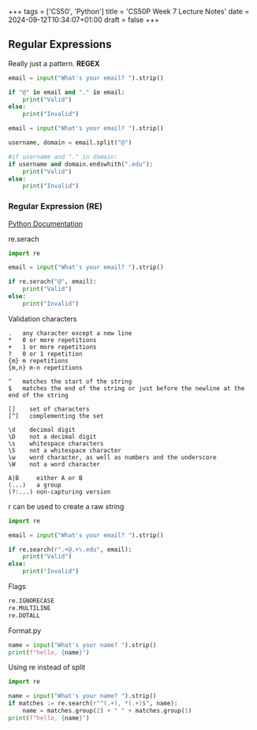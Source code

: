 +++
tags = ['CS50', 'Python']
title = 'CS50P Week 7 Lecture Notes'
date = 2024-09-12T10:34:07+01:00
draft = false
+++

## Regular Expressions

Really just a pattern. **REGEX**

```python
email = input("What's your email? ").strip()

if "@" in email and "." in email:
	print("Valid")
else:
	print("Invalid")
```

```python
email = input("What's your email? ").strip()

username, domain = email.split("@")

#if username and "." in domain:
if username and domain.endswhith(".edu"):
	print("Valid")
else:
	print("Invalid")
```

### Regular Expression (RE)

[Python Documentation](https://docs.python.org/3/library/re.html)

re.serach

```python
import re

email = input("What's your email? ").strip()

if re.serach("@", email):
	print("Valid")
else:
	print("Invalid")
```

Validation characters

```
.   any character except a new line
*   0 or more repetitions
+   1 or more repetitions
?   0 or 1 repetition
{m} m repetitions
{m,n} m-n repetitions

^   matches the start of the string
$   matches the end of the string or just before the newline at the end of the string

[]    set of characters
[^]   complementing the set

\d    decimal digit
\D    not a decimal digit
\s    whitespace characters
\S    not a whitespace character
\w    word character, as well as numbers and the underscore
\W    not a word character

A|B     either A or B
(...)   a group
(?:...) non-capturing version
```

r can be used to create a raw string

```python
import re

email = input("What's your email? ").strip()

if re.search(r".+@.+\.edu", email):
    print("Valid")
else:
    print("Invalid")
```

Flags

```python
re.IGNORECASE
re.MULTILINE
re.DOTALL
```

Format.py

```python
name = input("What's your name? ").strip()
print(f"hello, {name}")


```

Using re instead of split

```python
import re

name = input("What's your name? ").strip()
if matches := re.search(r"^(.+), *(.+)$", name):
    name = matches.group(2) + " " + matches.group(1)
print(f"hello, {name}")
```
